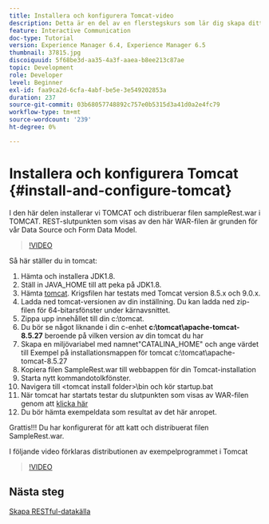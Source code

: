 ```yaml
---
title: Installera och konfigurera Tomcat-video
description: Detta är en del av en flerstegskurs som lär dig skapa ditt första interaktiva kommunikationsdokument.
feature: Interactive Communication
doc-type: Tutorial
version: Experience Manager 6.4, Experience Manager 6.5
thumbnail: 37815.jpg
discoiquuid: 5f68be3d-aa35-4a3f-aaea-b8ee213c87ae
topic: Development
role: Developer
level: Beginner
exl-id: faa9ca2d-6cfa-4abf-be5e-3e549202853a
duration: 237
source-git-commit: 03b68057748892c757e0b5315d3a41d0a2e4fc79
workflow-type: tm+mt
source-wordcount: '239'
ht-degree: 0%

---
```


# Installera och konfigurera Tomcat {#install-and-configure-tomcat}

I den här delen installerar vi TOMCAT och distribuerar filen sampleRest.war i TOMCAT. REST-slutpunkten som visas av den här WAR-filen är grunden för vår Data Source och Form Data Model.

>[!VIDEO](https://video.tv.adobe.com/v/37815?quality=12&learn=on)

Så här ställer du in tomcat:

1. Hämta och installera JDK1.8.
2. Ställ in JAVA_HOME till att peka på JDK1.8.
3. Hämta [tomcat](https://tomcat.apache.org/). Krigsfilen har testats med Tomcat version 8.5.x och 9.0.x.
4. Ladda ned tomcat-versionen av din inställning. Du kan ladda ned zip-filen för 64-bitarsfönster under kärnavsnittet.
5. Zippa upp innehållet till din c:\tomcat.
6. Du bör se något liknande i din c-enhet **c:\tomcat\apache-tomcat-8.5.27** beroende på vilken version av din tomcat du har
7. Skapa en miljövariabel med namnet&quot;CATALINA_HOME&quot; och ange värdet till Exempel på installationsmappen för tomcat c:\tomcat\apache-tomcat-8.5.27
8. Kopiera filen SampleRest.war till webbappen för din Tomcat-installation
9. Starta nytt kommandotolkfönster.
10. Navigera till &lt;tomcat install folder>\bin och kör startup.bat
11. När tomcat har startats testar du slutpunkten som visas av WAR-filen genom att [klicka här](http://localhost:8080/SampleRest/webapi/getStatement/9586)
12. Du bör hämta exempeldata som resultat av det här anropet.

Grattis!!! Du har konfigurerat för att katt och distribuerat filen SampleRest.war.

I följande video förklaras distributionen av exempelprogrammet i Tomcat
>[!VIDEO](https://video.tv.adobe.com/v/37815?quality=12&learn=on)

## Nästa steg

[Skapa RESTful-datakälla](./create-data-source.md)